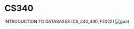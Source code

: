# CS340
INTRODUCTION TO DATABASES (CS_340_400_F2022)
![goat](https://user-images.githubusercontent.com/28117713/194739527-557bc7be-7d9d-4ff0-ac14-f87150edffdf.png)
